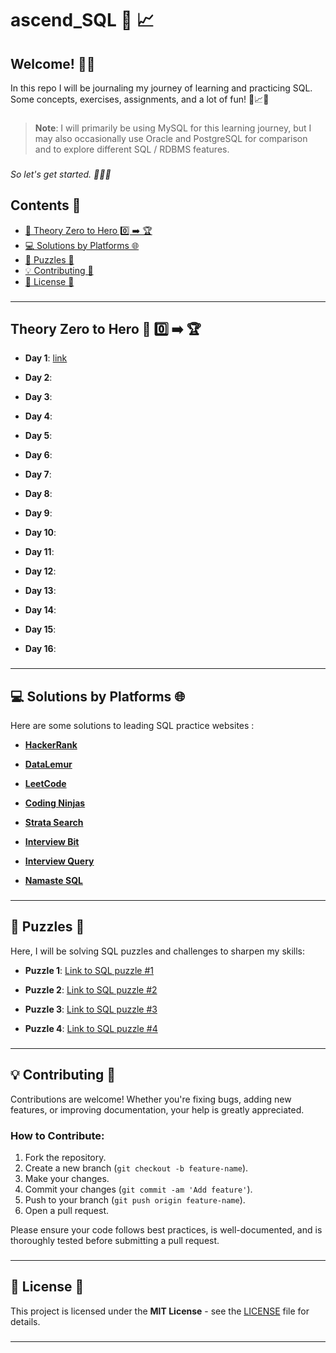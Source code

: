 # ascend_SQL 🚀 📈

## Welcome! 🙏👋<br>
In this repo I will be journaling my journey of learning and practicing SQL.<br>
Some concepts, exercises, assignments, and a lot of fun! 🎉📈🔥<br>

###
> **Note**: I will primarily be using MySQL for this learning journey, but I may also occasionally use Oracle and PostgreSQL for comparison and to explore different SQL / RDBMS features.
###
<em>So let's get started. 🚀🚀🚀</em><br>


## Contents 📑

- [📖 Theory Zero to Hero 0️⃣ ➡️ 🏆](#theory-zero-to-hero--0️⃣-️-)
- [💻 Solutions by Platforms 🌐](#-solutions-by-platforms-)
- [🧩 Puzzles 🧠](#-puzzles-)
- [💡 Contributing 🤝](#-contributing-)
- [🔑 License 📜](#-license-)
###
---

## Theory Zero to Hero 📖 0️⃣ ➡️ 🏆

- **Day 1**: [link](https://github.com/9kaus/ascend_SQL/tree/main/daywise/1)

- **Day 2**:

- **Day 3**:

- **Day 4**:

- **Day 5**:

- **Day 6**:

- **Day 7**:

- **Day 8**:

- **Day 9**:

- **Day 10**:

- **Day 11**:

- **Day 12**:

- **Day 13**:

- **Day 14**:

- **Day 15**:

- **Day 16**:  
###
---

## 💻 Solutions by Platforms 🌐

Here are some solutions to leading SQL practice websites :

- **[HackerRank](/)**  

- **[DataLemur](/)**  

- **[LeetCode](/)**  

- **[Coding Ninjas](/)**  

- **[Strata Search](/)**  

- **[Interview Bit](/)**  

- **[Interview Query](/)**  

- **[Namaste SQL](/)**  
###
---

## 🧩 Puzzles 🧠

Here, I will be solving SQL puzzles and challenges to sharpen my skills:

- **Puzzle 1**:  [Link to SQL puzzle #1](#) 

- **Puzzle 2**:  [Link to SQL puzzle #2](#)

- **Puzzle 3**:  [Link to SQL puzzle #3](#)

- **Puzzle 4**:  [Link to SQL puzzle #4](#)
###
---

## 💡 Contributing 🤝

Contributions are welcome! Whether you're fixing bugs, adding new features, or improving documentation, your help is greatly appreciated.

### How to Contribute:
1. Fork the repository.
2. Create a new branch (`git checkout -b feature-name`).
3. Make your changes.
4. Commit your changes (`git commit -am 'Add feature'`).
5. Push to your branch (`git push origin feature-name`).
6. Open a pull request.

Please ensure your code follows best practices, is well-documented, and is thoroughly tested before submitting a pull request.
###
---

## 🔑 License 📜

This project is licensed under the **MIT License** - see the [LICENSE](LICENSE) file for details.
###
---
